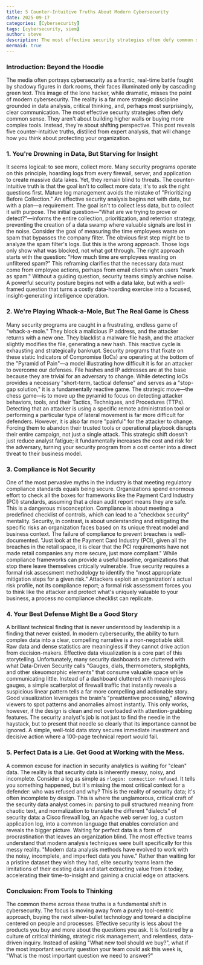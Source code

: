 ```yaml
---
title: 5 Counter-Intuitive Truths About Modern Cybersecurity
date: 2025-09-17
categories: [Cybersecurity]
tags: [cybersecurity, siem]
author: steve
description: The most effective security strategies often defy common sense. They aren't about building higher walls or buying more complex tools. Instead, they're about shifting perspective. This post reveals five counter-intuitive truths, distilled from expert analysis, that will change how you think about protecting your organization.
mermaid: true
---
```


### Introduction: Beyond the Hoodie
The media often portrays cybersecurity as a frantic, real-time battle fought by shadowy figures in dark rooms, their faces illuminated only by cascading green text. This image of the lone hacker, while dramatic, misses the point of modern cybersecurity. The reality is a far more strategic discipline grounded in data analysis, critical thinking, and, perhaps most surprisingly, clear communication.
The most effective security strategies often defy common sense. They aren't about building higher walls or buying more complex tools. Instead, they're about shifting perspective. This post reveals five counter-intuitive truths, distilled from expert analysis, that will change how you think about protecting your organization.
### 1. You're Drowning in Data, But Starving for Insight
It seems logical: to see more, collect more. Many security programs operate on this principle, hoarding logs from every firewall, server, and application to create massive data lakes. Yet, they remain blind to threats. The counter-intuitive truth is that the goal isn't to collect more data; it's to ask the right questions first.
Mature log management avoids the mistake of "Prioritizing Before Collection." An effective security analysis begins not with data, but with a plan—a requirement. The goal isn't to collect less data, but to collect it with purpose. The initial question—"What are we trying to prove or detect?"—informs the entire collection, prioritization, and retention strategy, preventing the creation of a data swamp where valuable signals are lost in the noise.
Consider the goal of measuring the time employees waste on spam that bypasses the company filter. The obvious first step might be to analyze the spam filter's logs. But this is the wrong approach. Those logs only show what was blocked, not what got through. The right approach starts with the question: "How much time are employees wasting on unfiltered spam?" This reframing clarifies that the necessary data must come from employee actions, perhaps from email clients when users "mark as spam."
Without a guiding question, security teams simply archive noise. A powerful security posture begins not with a data lake, but with a well-framed question that turns a costly data-hoarding exercise into a focused, insight-generating intelligence operation.
### 2. We're Playing Whack-a-Mole, But The Real Game is Chess
Many security programs are caught in a frustrating, endless game of "whack-a-mole." They block a malicious IP address, and the attacker returns with a new one. They blacklist a malware file hash, and the attacker slightly modifies the file, generating a new hash. This reactive cycle is exhausting and strategically bankrupt.
Security programs that fixate on these static Indicators of Compromise (IoCs) are operating at the bottom of the "Pyramid of Pain"—a model illustrating how difficult it is for an attacker to overcome our defenses. File hashes and IP addresses are at the base because they are trivial for an adversary to change. While detecting IoCs provides a necessary "short-term, tactical defense" and serves as a "stop-gap solution," it is a fundamentally reactive game.
The strategic move—the chess game—is to move up the pyramid to focus on detecting attacker behaviors, tools, and their Tactics, Techniques, and Procedures (TTPs). Detecting that an attacker is using a specific remote administration tool or performing a particular type of lateral movement is far more difficult for defenders. However, it is also far more "painful" for the attacker to change. Forcing them to abandon their trusted tools or operational playbook disrupts their entire campaign, not just a single attack. This strategic shift doesn't just reduce analyst fatigue; it fundamentally increases the cost and risk for the adversary, turning your security program from a cost center into a direct threat to their business model.
### 3. Compliance is Not Security
One of the most pervasive myths in the industry is that meeting regulatory compliance standards equals being secure. Organizations spend enormous effort to check all the boxes for frameworks like the Payment Card Industry (PCI) standards, assuming that a clean audit report means they are safe. This is a dangerous misconception.
Compliance is about meeting a predefined checklist of controls, which can lead to a "checkbox security" mentality. Security, in contrast, is about understanding and mitigating the specific risks an organization faces based on its unique threat model and business context. The failure of compliance to prevent breaches is well-documented.
"Just look at the Payment Card Industry (PCI), given all the breaches in the retail space, it is clear that the PCI requirements have not made retail companies any more secure, just more compliant."
While compliance frameworks can provide a useful baseline, organizations that stop there leave themselves critically vulnerable. True security requires a formal risk assessment methodology to identify the "most appropriate mitigation steps for a given risk." Attackers exploit an organization's actual risk profile, not its compliance report; a formal risk assessment forces you to think like the attacker and protect what's uniquely valuable to your business, a process no compliance checklist can replicate.
### 4. Your Best Defense Might Be a Good Story
A brilliant technical finding that is never understood by leadership is a finding that never existed. In modern cybersecurity, the ability to turn complex data into a clear, compelling narrative is a non-negotiable skill. Raw data and dense statistics are meaningless if they cannot drive action from decision-makers.
Effective data visualization is a core part of this storytelling. Unfortunately, many security dashboards are cluttered with what Data-Driven Security calls "Gauges, dials, thermometers, stoplights, and other skeuomorphic elements" that consume valuable space while communicating little. Instead of a dashboard cluttered with meaningless gauges, a simple scatterplot of firewall traffic that instantly reveals a suspicious linear pattern tells a far more compelling and actionable story.
Good visualization leverages the brain's "preattentive processing," allowing viewers to spot patterns and anomalies almost instantly. This only works, however, if the design is clean and not overloaded with attention-grabbing features. The security analyst's job is not just to find the needle in the haystack, but to present that needle so clearly that its importance cannot be ignored. A simple, well-told data story secures immediate investment and decisive action where a 100-page technical report would fail.
### 5. Perfect Data is a Lie. Get Good at Working with the Mess.
A common excuse for inaction in security analytics is waiting for "clean" data. The reality is that security data is inherently messy, noisy, and incomplete. Consider a log as simple as `rlogin: connection refused`. It tells you something happened, but it's missing the most critical context for a defender: who was refused and why? This is the reality of security data; it's often incomplete by design.
This is where the unglamorous, critical craft of the security data analyst comes in: parsing to pull structured meaning from chaotic text, and normalization to translate the different "dialects" of security data: a Cisco firewall log, an Apache web server log, a custom application log, into a common language that enables correlation and reveals the bigger picture.
Waiting for perfect data is a form of procrastination that leaves an organization blind. The most effective teams understand that modern analysis techniques were built specifically for this messy reality.
"Modern data analysis methods have evolved to work with the noisy, incomplete, and imperfect data you have."
Rather than waiting for a pristine dataset they wish they had, elite security teams learn the limitations of their existing data and start extracting value from it today, accelerating their time-to-insight and gaining a crucial edge on attackers.
### Conclusion: From Tools to Thinking
The common theme across these truths is a fundamental shift in cybersecurity. The focus is moving away from a purely tool-centric approach, buying the next silver-bullet technology and toward a discipline centered on people and processes. Effective security is less about the products you buy and more about the questions you ask. It is fostered by a culture of critical thinking, strategic risk management, and relentless, data-driven inquiry.
Instead of asking "What new tool should we buy?", what if the most important security question your team could ask this week is, "What is the most important question we need to answer?"